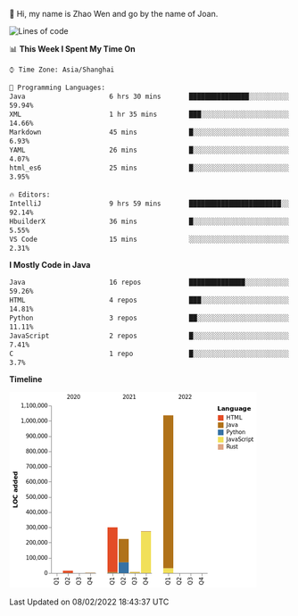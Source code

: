 :wave: Hi, my name is Zhao Wen and go by the name of Joan.


<!--START_SECTION:waka-->
![Lines of code](https://img.shields.io/badge/From%20Hello%20World%20I%27ve%20Written-2%20Million%20lines%20of%20code-blue)

📊 **This Week I Spent My Time On** 

```text
⌚︎ Time Zone: Asia/Shanghai

💬 Programming Languages: 
Java                     6 hrs 30 mins       ███████████████░░░░░░░░░░   59.94% 
XML                      1 hr 35 mins        ███░░░░░░░░░░░░░░░░░░░░░░   14.66% 
Markdown                 45 mins             █░░░░░░░░░░░░░░░░░░░░░░░░   6.93% 
YAML                     26 mins             █░░░░░░░░░░░░░░░░░░░░░░░░   4.07% 
html_es6                 25 mins             █░░░░░░░░░░░░░░░░░░░░░░░░   3.95%

🔥 Editors: 
IntelliJ                 9 hrs 59 mins       ███████████████████████░░   92.14% 
HbuilderX                36 mins             █░░░░░░░░░░░░░░░░░░░░░░░░   5.55% 
VS Code                  15 mins             ░░░░░░░░░░░░░░░░░░░░░░░░░   2.31%

```

**I Mostly Code in Java** 

```text
Java                     16 repos            ██████████████░░░░░░░░░░░   59.26% 
HTML                     4 repos             ███░░░░░░░░░░░░░░░░░░░░░░   14.81% 
Python                   3 repos             ██░░░░░░░░░░░░░░░░░░░░░░░   11.11% 
JavaScript               2 repos             █░░░░░░░░░░░░░░░░░░░░░░░░   7.41% 
C                        1 repo              █░░░░░░░░░░░░░░░░░░░░░░░░   3.7%

```


**Timeline**

![Chart not found](https://raw.githubusercontent.com/ybqdren/ybqdren/main/charts/bar_graph.png) 


 Last Updated on 08/02/2022 18:43:37 UTC
<!--END_SECTION:waka-->

